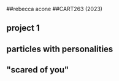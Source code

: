##rebecca acone
##CART263 (2023)

## project 1

## particles with personalities

## "scared of you"

